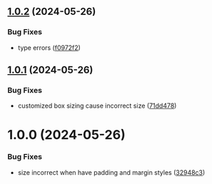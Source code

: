 ## [1.0.2](https://github.com/wwf410918701/react-textarea-auto-witdth-height/compare/v1.0.1...v1.0.2) (2024-05-26)


### Bug Fixes

* type errors ([f0972f2](https://github.com/wwf410918701/react-textarea-auto-witdth-height/commit/f0972f25fcc1ceac14d7ad6aab7b8d1a3367f00a))

## [1.0.1](https://github.com/wwf410918701/react-textarea-auto-witdth-height/compare/v1.0.0...v1.0.1) (2024-05-26)


### Bug Fixes

* customized box sizing cause incorrect size ([71dd478](https://github.com/wwf410918701/react-textarea-auto-witdth-height/commit/71dd478f998aac89fc17192c5189dab5f524f4b2))

# 1.0.0 (2024-05-26)


### Bug Fixes

* size incorrect when have padding and margin styles ([32948c3](https://github.com/wwf410918701/react-textarea-auto-witdth-height/commit/32948c3d2838061ee9b3bc4183233ca1a622a42f))
